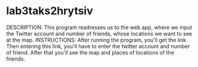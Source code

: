 # lab3taks2hrytsiv
DESCRIPTION: This program readresses us to the web app, where we input the Twitter account and number of friends, whose locations we want to see at the map.
INSTRUCTIONS: After running the program, you'll get the link. Then entering this link, you'll have to enter the twitter account and number of friend. After that you'll see the map and places of locations of the friends.
